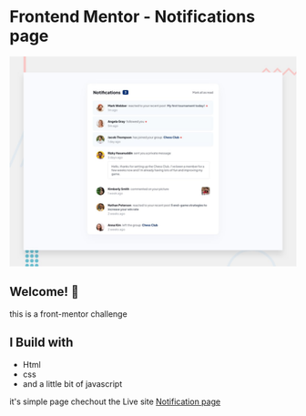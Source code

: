 # Frontend Mentor - Notifications page

![Design preview for the Notifications page coding challenge](./assets/images/desktop-preview.jpg)

## Welcome! 👋

this is a front-mentor challenge

## I Build with
- Html
- css 
- and a little bit of javascript

it's simple page chechout the Live site [Notification page](https://notification-page3.netlify.app)
